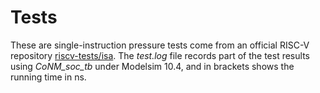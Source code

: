 # Tests
 These are single-instruction pressure tests come from an official RISC-V repository [riscv-tests/isa](https://github.com/riscv/riscv-tests/tree/master/isa). The *test.log* file records part of the test results using *CoNM_soc_tb* under Modelsim 10.4, and in brackets shows the running time in ns. 